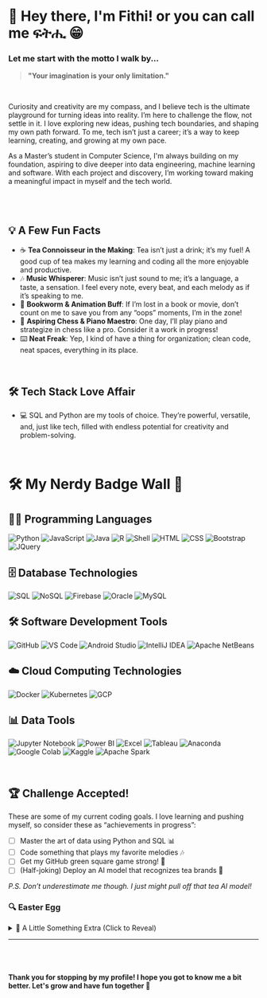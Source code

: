   # 👋 Hey there, I'm Fithi! or you can call me ፍትሒ 😁
  
  ### Let me start with the motto I walk by...
  > **"Your imagination is your only limitation."**
  <br>
  
  Curiosity and creativity are my compass, and I believe tech is the ultimate playground for turning ideas into reality. I’m here to challenge the flow, not settle in it. I love exploring new ideas, pushing tech boundaries, and shaping my own path forward. To me, tech isn’t just a career; it’s a way to keep learning, creating, and growing at my own pace.
  
  As a Master’s student in Computer Science, I'm always building on my foundation, aspiring to dive deeper into data engineering, machine learning and software. With each project and discovery, I’m working toward making a meaningful impact in myself and the tech world.
  
  <br>
  <br>
  
  ## 💡 A Few Fun Facts
  - ☕ **Tea Connoisseur in the Making**: Tea isn’t just a drink; it’s my fuel! A good cup of tea makes my learning and coding all the more enjoyable and productive. 
  - 🎶 **Music Whisperer**: Music isn’t just sound to me; it’s a language, a taste, a sensation. I feel every note, every beat, and each melody as if it’s speaking to me.  
  - 📖 **Bookworm & Animation Buff**: If I’m lost in a book or movie, don’t count on me to save you from any “oops” moments, I’m in the zone!
  - 🎹 **Aspiring Chess & Piano Maestro**: One day, I’ll play piano and strategize in chess like a pro. Consider it a work in progress!
  - ⌨️ **Neat Freak**: Yep, I kind of have a thing for organization; clean code, neat spaces, everything in its place.
  <br>
  
  ## 🛠 Tech Stack Love Affair
  - 💻 SQL and Python are my tools of choice. They’re powerful, versatile, and, just like tech, filled with endless potential for creativity and problem-solving.
  <br>
  
  # 🛠 My Nerdy Badge Wall 👾
  
  ## 👨‍💻 Programming Languages
  ![Python](https://img.shields.io/badge/Python-3776AB?style=for-the-badge&logo=python&logoColor=white)
  ![JavaScript](https://img.shields.io/badge/JavaScript-F7DF1E?style=for-the-badge&logo=javascript&logoColor=black)
  ![Java](https://img.shields.io/badge/Java-007396?style=for-the-badge&logo=java&logoColor=white)
  ![R](https://img.shields.io/badge/R-276DC3?style=for-the-badge&logo=r&logoColor=white)
  ![Shell](https://img.shields.io/badge/Shell_Scripting-4EAA25?style=for-the-badge&logo=gnu-bash&logoColor=white)
  ![HTML](https://img.shields.io/badge/HTML-E34F26?style=for-the-badge&logo=html5&logoColor=white)
  ![CSS](https://img.shields.io/badge/CSS-1572B6?style=for-the-badge&logo=css3&logoColor=white)
  ![Bootstrap](https://img.shields.io/badge/Bootstrap-7952B3?style=for-the-badge&logo=bootstrap&logoColor=white)
  ![JQuery](https://img.shields.io/badge/JQuery-0769AD?style=for-the-badge&logo=jquery&logoColor=white)
  
  ## 🗄️ Database Technologies
  ![SQL](https://img.shields.io/badge/SQL-00599C?style=for-the-badge&logo=postgresql&logoColor=white)
  ![NoSQL](https://img.shields.io/badge/NoSQL-4EA94B?style=for-the-badge&logo=mongodb&logoColor=white)
  ![Firebase](https://img.shields.io/badge/Firebase-FFCA28?style=for-the-badge&logo=firebase&logoColor=black)
  ![Oracle](https://img.shields.io/badge/Oracle-F80000?style=for-the-badge&logo=oracle&logoColor=white)
  ![MySQL](https://img.shields.io/badge/MySQL-4479A1?style=for-the-badge&logo=mysql&logoColor=white)
  
  ## 🛠️ Software Development Tools
  ![GitHub](https://img.shields.io/badge/GitHub-181717?style=for-the-badge&logo=github&logoColor=white)
  ![VS Code](https://img.shields.io/badge/VS_Code-007ACC?style=for-the-badge&logo=visual-studio-code&logoColor=white)
  ![Android Studio](https://img.shields.io/badge/Android_Studio-3DDC84?style=for-the-badge&logo=android-studio&logoColor=white)
  ![IntelliJ IDEA](https://img.shields.io/badge/IntelliJ-000000?style=for-the-badge&logo=intellij-idea&logoColor=white)
  ![Apache NetBeans](https://img.shields.io/badge/Apache_NetBeans-1B6AC6?style=for-the-badge&logo=apachenetbeanside&logoColor=white)
  
  ## ☁️ Cloud Computing Technologies
  ![Docker](https://img.shields.io/badge/Docker-2496ED?style=for-the-badge&logo=docker&logoColor=white)
  ![Kubernetes](https://img.shields.io/badge/Kubernetes-326CE5?style=for-the-badge&logo=kubernetes&logoColor=white)
  ![GCP](https://img.shields.io/badge/Google_Cloud_Platform-4285F4?style=for-the-badge&logo=gcp&logoColor=white)
  
  ## 📊 Data Tools
  ![Jupyter Notebook](https://img.shields.io/badge/Jupyter-FA6E3A?style=for-the-badge&logo=jupyter&logoColor=white)
  ![Power BI](https://img.shields.io/badge/Power_BI-F2C811?style=for-the-badge&logo=power-bi&logoColor=black)
  ![Excel](https://img.shields.io/badge/Excel-217346?style=for-the-badge&logo=microsoft-excel&logoColor=white)
  ![Tableau](https://img.shields.io/badge/Tableau-E97627?style=for-the-badge&logo=tableau&logoColor=white)
  ![Anaconda](https://img.shields.io/badge/Anaconda-44A833?style=for-the-badge&logo=anaconda&logoColor=white)
  ![Google Colab](https://img.shields.io/badge/Google_Colab-F9AB00?style=for-the-badge&logo=google-colab&logoColor=white)
  ![Kaggle](https://img.shields.io/badge/Kaggle-20BEFF?style=for-the-badge&logo=kaggle&logoColor=white)
  ![Apache Spark](https://img.shields.io/badge/Apache_Spark-E25A1C?style=for-the-badge&logo=apachespark&logoColor=white)
  
  <br>
  
  ## 🏆 Challenge Accepted!
  These are some of my current coding goals. I love learning and pushing myself, so consider these as “achievements in progress”:
  
  - [ ] Master the art of data using Python and SQL 📊
  - [ ] Code something that plays my favorite melodies 🎶  
  - [ ] Get my GitHub green square game strong! 💪
  - [ ] (Half-joking) Deploy an AI model that recognizes tea brands 🍃

  *P.S. Don’t underestimate me though. I just might pull off that tea AI model!*
  <br>
  
  ### 🔍 Easter Egg
  <details>
    <summary>🧐 A Little Something Extra (Click to Reveal)</summary>
    <br>
    Did you hear about the SQL query and the machine learning model who started working together? The SQL query kept joining tables, and the model kept finding patterns, until they realized they'd created the perfect relationship… but then someone shouted, "Overfitting alert!"
  
    Now you know what I am interested in 😉
    That’s pretty much my approach too: always connecting the dots, finding relationships, and digging into data! 
    
  </details>
  
  ---
  <br>
  <br>
  
  #### Thank you for stopping by my profile! I hope you got to know me a bit better. Let's grow and have fun together 🚀
